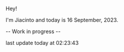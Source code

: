 Hey!

I'm Jiacinto and today is 16 September, 2023.

-- Work in progress --

last update today at 02:23:43 